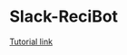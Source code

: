# Slack-ReciBot

[Tutorial link](https://medium.com/ibm-watson/how-to-build-a-recipe-slack-bot-using-watson-conversation-and-spoonacular-api-487eacaf01d4)
